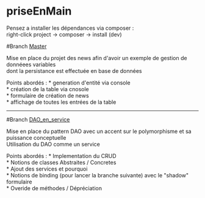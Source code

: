 priseEnMain
===========
Pensez a installer les dépendances via composer :  
right-click project -> composer -> install (dev)  

#Branch [Master](https://github.com/loicAtSimplon/priseEnMain_Symfony/tree/master)    

Mise en place du projet des news afin d'avoir un exemple de gestion de donnéees variables  
dont la persistance est effectuée en base de données  

Points abordés :
    * generation d'entité via console  
    * création de la table via cnosole  
    * formulaire de création de news  
    * affichage de toutes les entrées de la table  

---

#Branch [DAO_en_service](https://github.com/loicAtSimplon/priseEnMain_Symfony/tree/DAO_en_service)  

Mise en place du pattern DAO avec un accent sur le polymorphisme et sa puissance conceptuelle  
Utilisation du DAO comme un service  

Points abordés :
    * Implementation du CRUD  
    * Notions de classes Abstraites / Concretes  
    * Ajout des services et pourquoi   
    * Notions de binding (pour lancer la branche suivante) avec le "shadow" formulaire  
    * Overide de méthodes / Dépréciation   
